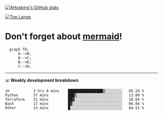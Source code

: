 [![AHosking's GitHub stats](https://github-readme-stats.vercel.app/api?username=ahosking&count_private=true&show_icons=true&theme=onedark&hide_rank=true&include_all_commits=true)](https://github.com/ahosking)

[![Top Langs](https://github-readme-stats.vercel.app/api/top-langs/?username=ahosking&layout=compact&theme=onedark)](https://github.com/ahosking)


# Don't forget about [mermaid](https://github.blog/2022-02-14-include-diagrams-markdown-files-mermaid/)!

```mermaid
  graph TD;
      A-->B;
      A-->C;
      B-->D;
      C-->D;
```
-------

📊 **Weekly development breakdown**

<!--START_SECTION:waka-->

```text
sh           3 hrs 8 mins    ████████████████▒░░░░░░░░   65.24 %
Python       37 mins         ███▒░░░░░░░░░░░░░░░░░░░░░   13.09 %
Terraform    31 mins         ██▓░░░░░░░░░░░░░░░░░░░░░░   10.84 %
Bash         17 mins         █▓░░░░░░░░░░░░░░░░░░░░░░░   06.04 %
Other        13 mins         █░░░░░░░░░░░░░░░░░░░░░░░░   04.51 %
```

<!--END_SECTION:waka-->
